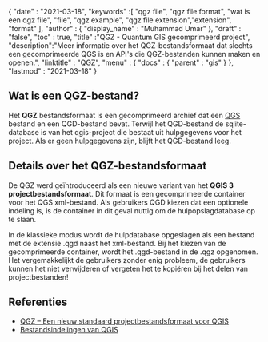 {
  "date" : "2021-03-18",
  "keywords" :[ "qgz file", "qgz file format", "wat is een qgz file", "file", "qgz example", "qgz file extension","extension", "format" ],
  "author" : {
    "display_name" : "Muhammad Umar"
},
  "draft" : "false",
  "toc" : true,
  "title" :"QGZ - Quantum GIS gecomprimeerd project",
  "description":"Meer informatie over het QGZ-bestandsformaat dat slechts een gecomprimeerde QGS is en API's die QGZ-bestanden kunnen maken en openen.",
  "linktitle" : "QGZ",
  "menu" : {
    "docs" : {
      "parent" : "gis"
}
},
  "lastmod" : "2021-03-18"
}

## Wat is een QGZ-bestand?

Het **QGZ** bestandsformaat is een gecomprimeerd archief dat een [QGS](/gis/qgs/) bestand en een QGD-bestand bevat. Terwijl het QGD-bestand de sqlite-database is van het qgis-project die bestaat uit hulpgegevens voor het project. Als er geen hulpgegevens zijn, blijft het QGD-bestand leeg.

## Details over het QGZ-bestandsformaat

De QGZ werd geïntroduceerd als een nieuwe variant van het **QGIS 3 projectbestandsformaat**. Dit formaat is een gecomprimeerde container voor het QGS xml-bestand. Als gebruikers QGD kiezen dat een optionele indeling is, is de container in dit geval nuttig om de hulpopslagdatabase op te slaan.

In de klassieke modus wordt de hulpdatabase opgeslagen als een bestand met de extensie .qgd naast het xml-bestand. Bij het kiezen van de gecomprimeerde container, wordt het .qgd-bestand in de .qgz opgenomen. Het vergemakkelijkt de gebruikers zonder enig probleem, de gebruikers kunnen het niet verwijderen of vergeten het te kopiëren bij het delen van projectbestanden!


## Referenties

* [QGZ – Een nieuw standaard projectbestandsformaat voor QGIS](https://oslandia.com/en/2018/06/01/qgz-a-new-default-project-file-format-for-qgis/)
* [Bestandsindelingen van QGIS](https://docs.qgis.org/3.16/en/docs/user_manual/appendices/qgis_file_formats.html)

